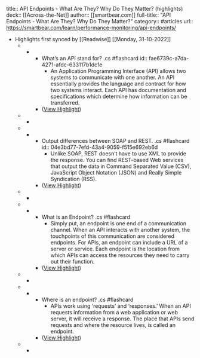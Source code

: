 title:: API Endpoints - What Are They? Why Do They Matter? (highlights)
deck:: [[Across-the-Net]]
author:: [[smartbear.com]]
full-title:: "API Endpoints - What Are They? Why Do They Matter?"
category:: #articles
url:: https://smartbear.com/learn/performance-monitoring/api-endpoints/

- Highlights first synced by [[Readwise]] [[Monday, 31-10-2022]]
	- -
		- What’s an API stand for? .cs #flashcard
		  id:: fae6739c-a7da-4271-afdc-633117b1dc1e
			- An Application Programming Interface (API) allows two systems to communicate with one another. An API essentially provides the language and contract for how two systems interact. Each API has documentation and specifications which determine how information can be transferred.
		- ([View Highlight](https://instapaper.com/read/1390206485/15618820))
	- -
	- -
		- Output differences between SOAP and REST. .cs #flashcard
		  id:: 04e3bd77-7efd-43a4-9059-f515e692eb6d
			- Unlike SOAP, REST doesn’t have to use XML to provide the response. You can find REST-based Web services that output the data in Command Separated Value (CSV), JavaScript Object Notation (JSON) and Really Simple Syndication (RSS).
		- ([View Highlight](https://instapaper.com/read/1390206485/15618836))
	- -
	- -
		- What is an Endpoint? .cs #flashcard
			- Simply put, an endpoint is one end of a communication channel. When an API interacts with another system, the touchpoints of this communication are considered endpoints. For APIs, an endpoint can include a URL of a server or service. Each endpoint is the location from which APIs can access the resources they need to carry out their function.
		- ([View Highlight](https://instapaper.com/read/1390206485/15618858))
	- -
	- -
		- Where is an endpoint? .cs #flashcard
			- APIs work using ‘requests’ and ‘responses.’ When an API requests information from a web application or web server, it will receive a response. The place that APIs send requests and where the resource lives, is called an endpoint.
		- ([View Highlight](https://instapaper.com/read/1390206485/15618903))
	- -